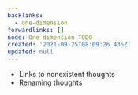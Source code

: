 ```yaml
---
backlinks:
  - one-dimension
forwardlinks: []
node: One dimension TODO
created: '2021-09-25T08:09:26.435Z'
updated: null
---
```


- Links to nonexistent thoughts
- Renaming thoughts
